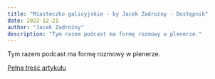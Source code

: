 ```yaml
---
title: "Miasteczko galicyjskie - by Jacek Zadrożny - Dostępnik"
date: 2022-12-21
author: "Jacek Zadrożny"
description: "Tym razem podcast ma formę rozmowy w plenerze."
---
```


Tym razem podcast ma formę rozmowy w plenerze.

[Pełna treść artykułu](https://dostepnik.substack.com/p/miasteczko-galicyjskie-bfd)
